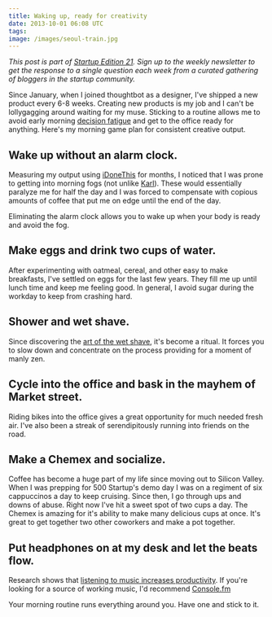 ```yaml
---
title: Waking up, ready for creativity
date: 2013-10-01 06:08 UTC
tags:
image: /images/seoul-train.jpg
---
```


*This post is part of [Startup Edition 21](http://startupedition.com).  Sign up to the weekly newsletter  to get the response to a single question each week from a curated gathering of bloggers in the startup community.*

Since January, when I joined thoughtbot as a designer, I've shipped a new product every 6-8 weeks. Creating new products is my job and I can't be lollygagging around waiting for my muse. Sticking to a routine allows me to avoid early morning [decision fatigue](http://en.wikipedia.org/wiki/Decision_fatigue) and get to the office ready for anything. Here's my morning game plan for consistent creative output.

## Wake up without an alarm clock.

Measuring my output using [iDoneThis](http://idonethis.com) for months, I noticed that I was prone to getting into morning fogs (not unlike [Karl](KarlTheFog
)). These would essentially paralyze me for half the day and I was forced to compensate with copious amounts of coffee that put me on edge until the end of the day.

Eliminating the alarm clock allows you to wake up when your body is ready and avoid the fog.

## Make eggs and drink two cups of water.

After experimenting with oatmeal, cereal, and other easy to make breakfasts, I've settled on eggs for the last few years. They fill me up until lunch time and keep me feeling good. In general, I avoid sugar during the workday to keep from crashing hard.

## Shower and wet shave.

Since discovering the [art of the wet shave](http://www.reddit.com/r/wicked_edge), it's become a ritual. It forces you to slow down and concentrate on the process providing for a moment of manly zen.

## Cycle into the office and bask in the mayhem of Market street.

Riding bikes into the office gives a great opportunity for much needed fresh air. I've also been a streak of serendipitously running into friends on the road.

## Make a Chemex and socialize.

Coffee has become a huge part of my life since moving out to Silicon Valley. When I was prepping for 500 Startup's demo day I was on a regiment of six cappuccinos a day to keep cruising. Since then, I go through ups and downs of abuse. Right now I've hit a sweet spot of two cups a day. The Chemex is amazing for it's ability to make many delicious cups at once. It's great to get together two other coworkers and make a pot together.

## Put headphones on at my desk and let the beats flow.

Research shows that [listening to music increases productivity](http://graphics8.nytimes.com/packages/pdf/business/LESIUKarticle2005.pdf). If you're looking for a source of working music, I'd recommend [Console.fm](http://console.fm)

Your morning routine runs everything around you. Have one and stick to it.
